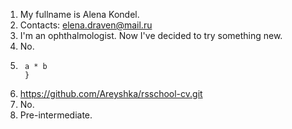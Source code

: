 1. My fullname is Alena Kondel.
2. Contacts: elena.draven@mail.ru
3. I'm an ophthalmologist. Now I've decided to try something new.
4. No.
5. ```function multiply(a, b){
    a * b
    }
    ```
6. https://github.com/Areyshka/rsschool-cv.git
7. No.
8. Pre-intermediate.
